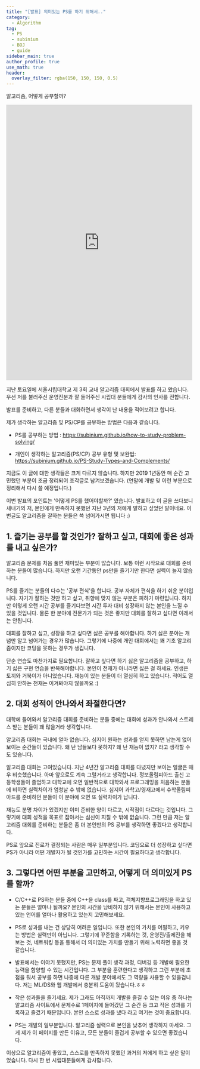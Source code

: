 ```yaml
---
title: "[발표] 의미있는 PS를 하기 위해서.."
category:
  - Algorithm
tag:
  - PS
  - subinium
  - BOJ
  - guide
sidebar_main: true
author_profile: true
use_math: true
header:
  overlay_filter: rgba(150, 150, 150, 0.5)
---
```


알고리즘, 어떻게 공부할까?

<iframe src="https://www.facebook.com/plugins/post.php?href=https%3A%2F%2Fwww.facebook.com%2Falgoguide%2Fposts%2F1223133934541688&width=500" width="500" height="738" style="border:none;overflow:hidden" scrolling="no" frameborder="0" allowTransparency="true" allow="encrypted-media"></iframe>

지난 토요일에 서울시립대학교 제 3회 교내 알고리즘 대회에서 발표를 하고 왔습니다. 우선 저를 불러주신 운영진분과 잘 들어주신 시립대 분들에게 감사의 인사를 전합니다.

발표를 준비하고, 다른 분들과 대화하면서 생각이 난 내용을 적어보려고 합니다.

제가 생각하는 알고리즘 및 PS/CP를 공부하는 방법은 다음과 같습니다.

- PS를 공부하는 방법 : https://subinium.github.io/how-to-study-problem-solving/

- 개인이 생각하는 알고리즘(PS/CP) 공부 유형 및 보완법: https://subinium.github.io/PS-Study-Types-and-Complements/

지금도 이 글에 대한 생각들은 크게 다르지 않습니다. 하지만 2019 1년동안 매 순간 고민했던 부분이 조금 정리되어 조각글로 남겨보겠습니다. (연말에 개발 및 이런 부분으로 정리해서 다시 쓸 예정입니다.)

이번 발표의 포인트는 '어떻게 PS를 했어야할까?' 였습니다. 발표하고 이 글을 쓰다보니 새내기의 저, 본인에게 만족하지 못했던 지난 3년의 저에게 말하고 싶었던 말이네요. 이번글도 알고리즘을 잘하는 분들은 쓱 넘어가시면 됩니다 :)

## 1. 즐기는 공부를 할 것인가? 잘하고 싶고, 대회에 좋은 성과를 내고 싶은가?

알고리즘 문제를 처음 풀면 재미있는 부분이 많습니다. 보통 이런 시작으로 대회를 준비하는 분들이 많습니다. 하지만 오랜 기간동안 ps만을 즐기기만 한다면 실력이 늘지 않습니다.

PS를 즐기는 분들의 다수는 '공부 편식'을 합니다. 공부 자체가 편식을 하기 쉬운 분야입니다. 자기가 잘하는 것만 하고 싶고, 취향에 맞지 않는 부분은 피하기 마련입니다. 하지만 이렇게 오랜 시간 공부를 즐기다보면 시간 투자 대비 성장하지 않는 본인을 느낄 수 있을 것입니다. 물론 한 분야에 전문가가 되는 것은 좋지만 대회를 잘하고 싶다면 이래서는 안됩니다.

대회를 잘하고 싶고, 성장을 하고 싶다면 싫은 공부를 해야합니다. 하기 싫은 분야는 개념만 알고 넘어가는 경우가 많습니다. 그렇기에 나중에 개인 대회에서는 꽤 기초 알고리즘이지만 코딩을 못하는 경우가 생깁니다.

단순 연습도 마찬가지로 필요합니다. 잘하고 싶다면 하기 싫은 알고리즘을 공부하고, 하기 싫은 구현 연습을 반복해야합니다. 본인이 천재가 아니라면 싫은 걸 하세요. 인생은 토끼와 거북이가 아니었습니다. 재능이 있는 분들이 더 열심히 하고 있습니다. 적어도 열심히 안하는 천재는 이겨봐야지 않을까요 :)

## 2. 대회 성적이 안나와서 좌절한다면?

대학에 들어와서 알고리즘 대회를 준비하는 분들 중에는 대회에 성과가 안나와서 스트레스 받는 분들이 꽤 많을거라 생각합니다.

알고리즘 대회는 국내에 얼마 없습니다. 심지어 원하는 성과를 얻지 못하면 남는게 없어보이는 순간들이 있습니다. 왜 난 남들보다 못하지? 왜 난 재능이 없지? 라고 생각할 수도 있습니다.

알고리즘 대회는 고여있습니다. 지난 4년간 알고리즘 대회를 다녔지만 보이는 얼굴은 매우 비슷했습니다. 아마 앞으로도 계속 그럴거라고 생각합니다. 정보올림피아드 출신 고등학생들이 졸업하고 대학교에 오면 일반적으로 대학와서 프로그래밍을 처음하는 분들에 비하면 실력차이가 엄청날 수 밖에 없습니다. 심지어 과학고/영재고에서 수학올림피아드를 준비하던 분들이 이 분야에 오면 또 실력차이가 납니다.

재능도 분명 차이가 있겠지만 이미 준비한 양이 다르고, 시작점이 다르다는 것입니다. 그렇기에 대회 성적을 목표로 잡아서는 심신이 지칠 수 밖에 없습니다. 그런 만큼 저는 알고리즘 대회를 준비하는 분들은 좀 더 본인만의 PS 공부를 생각하면 좋겠다고 생각합니다.

PS로 앞으로 진로가 결정되는 사람은 매우 일부분입니다. 코딩으로 더 성장하고 싶다면 PS가 아니라 어떤 개발자가 될 것인가를 고민하는 시간이 필요하다고 생각합니다.

## 3. 그렇다면 어떤 부분을 고민하고, 어떻게 더 의미있게 PS를 할까?

- C/C++로 PS하는 분들 중에 C++을 class를 짜고, 객체지향프로그래밍을 하고 있는 분들은 얼마나 될까요? 본인의 시간을 낭비하지 않기 위해서는 본인이 사용하고 있는 언어를 얼마나 활용하고 있는지 고민해보세요.

- PS로 성과를 내는 건 상당히 어려운 일입니다. 또한 본인의 가치를 어필하고, 키우는 방법은 실력만이 아닙니다. 그렇기에 꾸준함을 기록하는 것, 운영진/출제진을 해보는 것, 네트워킹 등을 통해서 더 의미있는 가치를 만들기 위해 노력하면 좋을 것 같습니다.

- 발표에서는 이야기 못했지만, PS는 문제 풀이 생각 과정, 디버깅 등 개발에 필요한 능력을 함양할 수 있는 시간입니다. 그 부분을 훈련한다고 생각하고 그런 부분에 초점을 둬서 공부를 하면 나중에 다른 개발 분야에서도 그 역량을 사용할 수 있을겁니다. 저는 ML/DS와 웹 개발에서 충분히 도움이 됬습니다.ㅎㅎ

- 작은 성과들을 즐기세요. 제가 그래도 아직까지 개발을 즐길 수 있는 이유 중 하나는 알고리즘 사이트에서 문제수로 1페이지에 들어갔던 그 순간 등 크고 작은 성과를 기록하고 즐겼기 때문입니다. 본인 스스로 성과를 냈다 라고 여기는 것이 중요합니다.

- PS는 개발의 일부분입니다. 알고리즘 실력으로 본인을 낮추어 생각하지 마세요. 그게 제가 이 페이지를 만든 이유고, 모든 분들이 즐겁게 공부할 수 있으면 좋겠습니다.

이상으로 알고리즘이 좋았고, 스스로를 만족하지 못했던 과거의 저에게 하고 싶은 말이었습니다. 다시 한 번 시립대분들에게 감사합니다.
